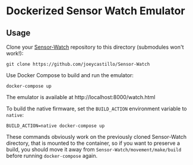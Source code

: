 Dockerized Sensor Watch Emulator
================================

Usage
-----

Clone your [Sensor-Watch](https://github.com/joeycastillo/Sensor-Watch) repository to this directory (submodules won't work!):

```
git clone https://github.com/joeycastillo/Sensor-Watch
```

Use Docker Compose to build and run the emulator:

```
docker-compose up
```

The emulator is available at http://localhost:8000/watch.html

To build the native firmware, set the `BUILD_ACTION` environment variable to `native`:

```
BUILD_ACTION=native docker-compose up
```

These commands obviously work on the previously cloned Sensor-Watch directory, that is mounted to the container, so if you want to preserve a build, you should move it away from `Sensor-Watch/movement/make/build` before running `docker-compose` again.

